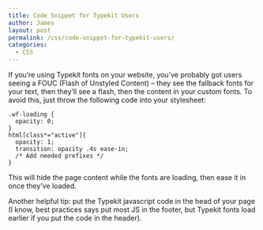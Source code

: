 ```yaml
---
title: Code Snippet for Typekit Users
author: James
layout: post
permalink: /css/code-snippet-for-typekit-users/
categories:
  - CSS
---
```

If you&#8217;re using Typekit fonts on your website, you&#8217;ve probably got users seeing a FOUC (Flash of Unstyled Content) &#8211; they see the fallback fonts for your text, then they&#8217;ll see a flash, then the content in your custom fonts. To avoid this, just throw the following code into your stylesheet:

```
.wf-loading {
  opacity: 0;
}
html[class*="active"]{
  opacity: 1;
  transition: opacity .4s ease-in;
  /* Add needed prefixes */
}
```

This will hide the page content while the fonts are loading, then ease it in once they&#8217;ve loaded.

Another helpful tip: put the Typekit javascript code in the head of your page (I know, best practices says put most JS in the footer, but Typekit fonts load earlier if you put the code in the header).